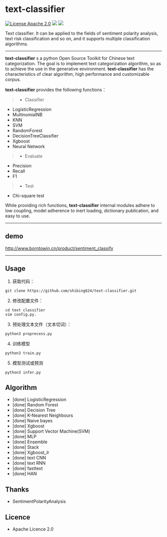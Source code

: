 # text-classifier
[![License Apache 2.0](https://img.shields.io/badge/license-Apache%202.0-blue.svg)](https://github.com/deepmipt/DeepPavlov/blob/master/LICENSE) ![](https://img.shields.io/badge/Language-Python-blue.svg) ![](https://img.shields.io/badge/Python-3.X-red.svg)


Text classifier. It can be applied to the fields of sentiment polarity analysis, text risk classification and so on, and it supports multiple classification algorithms.

-----


**text-classifier** s a python Open Source Toolkit for Chinese text categorization. The goal is to implement text categorization algorithm, so as to achieve the use in the generative environment. **text-classifier** has the characteristics of clear algorithm, high performance and customizable corpus.

**text-classifier** provides the following functions：
> * Classifier
  * LogisticRegression
  * MultinomialNB
  * KNN
  * SVM
  * RandomForest
  * DecisionTreeClassifier
  * Xgboost
  * Neural Network
> * Evaluate
  * Precision
  * Recall
  * F1
> * Test
  * Chi-square test

While providing rich functions, **text-classifier** internal modules adhere to low coupling, model adherence to inert loading, dictionary publication, and easy to use.

------
## demo 

http://www.borntowin.cn/product/sentiment_classify

------

## Usage
1. 获取代码：
```
git clone https://github.com/shibing624/text-classifier.git
```

2. 修改配置文件：
```
cd text classifier
vim config.py.
```

3. 预处理文本文件（文本切词）：
```
python3 proprecess.py
```

4. 训练模型
```
python3 train.py
```

5. 模型测试或预测
```
python3 infer.py
```


## Algorithm
  - [done] LogisticRegression
  - [done] Random Forest
  - [done] Decision Tree
  - [done] K-Nearest Neighbours
  - [done] Naive bayes
  - [done] Xgboost
  - [done] Support Vector Machine(SVM)
  - [done] MLP
  - [done] Ensemble
  - [done] Stack
  - [done] Xgboost_lr
  - [done] text CNN
  - [done] text RNN
  - [done] fasttext
  - [done] HAN


## Thanks
  - SentimentPolarityAnalysis

## Licence
  - Apache Licence 2.0
